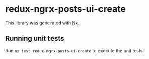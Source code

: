 # redux-ngrx-posts-ui-create

This library was generated with [Nx](https://nx.dev).

## Running unit tests

Run `nx test redux-ngrx-posts-ui-create` to execute the unit tests.
